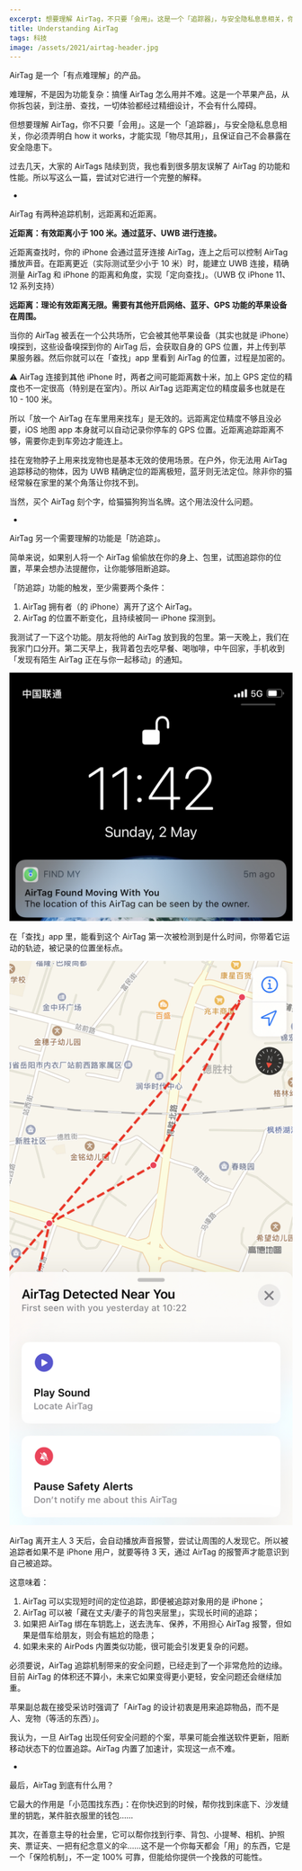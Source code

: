 ```yaml
---
excerpt: 想要理解 AirTag，不只要「会用」。这是一个「追踪器」，与安全隐私息息相关，你必须弄明白 how it works，才能实现「物尽其用」，且保证自己不会暴露在安全隐患下。
title: Understanding AirTag
tags: 科技
image: /assets/2021/airtag-header.jpg
---
```


AirTag 是一个「有点难理解」的产品。

难理解，不是因为功能复杂：搞懂 AirTag 怎么用并不难。这是一个苹果产品，从你拆包装，到注册、查找，一切体验都经过精细设计，不会有什么障碍。

但想要理解 AirTag，你不只要「会用」。这是一个「追踪器」，与安全隐私息息相关，你必须弄明白 how it works，才能实现「物尽其用」，且保证自己不会暴露在安全隐患下。

过去几天，大家的 AirTags 陆续到货，我也看到很多朋友误解了 AirTag 的功能和性能。所以写这么一篇，尝试对它进行一个完整的解释。

-

AirTag 有两种追踪机制，远距离和近距离。

**近距离：有效距离小于 100 米。通过蓝牙、UWB 进行连接。**

近距离查找时，你的 iPhone 会通过蓝牙连接 AirTag，连上之后可以控制 AirTag 播放声音。在距离更近（实际测试至少小于 10 米）时，能建立 UWB 连接，精确测量 AirTag 和 iPhone 的距离和角度，实现「定向查找」。（UWB 仅 iPhone 11、12 系列支持）

**远距离：理论有效距离无限。需要有其他开启网络、蓝牙、GPS 功能的苹果设备在周围。**

当你的 AirTag 被丢在一个公共场所，它会被其他苹果设备（其实也就是 iPhone）嗅探到，这些设备嗅探到你的 AirTag 后，会获取自身的 GPS 位置，并上传到苹果服务器。然后你就可以在「查找」app 里看到 AirTag 的位置，过程是加密的。

⚠️ AirTag 连接到其他 iPhone 时，两者之间可能距离数十米，加上 GPS 定位的精度也不一定很高（特别是在室内）。所以 AirTag 远距离定位的精度最多也就是在 10 - 100 米。

所以「放一个 AirTag 在车里用来找车」是无效的。远距离定位精度不够且没必要，iOS 地图 app 本身就可以自动记录你停车的 GPS 位置。近距离追踪距离不够，需要你走到车旁边才能连上。

挂在宠物脖子上用来找宠物也是基本无效的使用场景。在户外，你无法用 AirTag 追踪移动的物体，因为 UWB 精确定位的距离极短，蓝牙则无法定位。除非你的猫经常躲在家里的某个角落让你找不到。

当然，买个 AirTag 刻个字，给猫猫狗狗当名牌。这个用法没什么问题。

-

AirTag 另一个需要理解的功能是「防追踪」。

简单来说，如果别人将一个 AirTag 偷偷放在你的身上、包里，试图追踪你的位置，苹果会想办法提醒你，让你能够阻断追踪。

「防追踪」功能的触发，至少需要两个条件：
1. AirTag 拥有者（的 iPhone）离开了这个 AirTag。
2. AirTag 的位置不断变化，且持续被同一 iPhone 探测到。

我测试了一下这个功能。朋友将他的 AirTag 放到我的包里。第一天晚上，我们在我家门口分开。第二天早上，我背着包去吃早餐、喝咖啡，中午回家，手机收到「发现有陌生 AirTag 正在与你一起移动」的通知。

![](/assets/2021/airtag-alert-notification.jpg)

在「查找」app 里，能看到这个 AirTag 第一次被检测到是什么时间，你带着它运动的轨迹，被记录的位置坐标点。

![](/assets/2021/airtag-follow-along.jpg)

AirTag 离开主人 3 天后，会自动播放声音报警，尝试让周围的人发现它。所以被追踪者如果不是 iPhone 用户，就要等待 3 天，通过 AirTag 的报警声才能意识到自己被追踪。

这意味着：
1. AirTag 可以实现短时间的定位追踪，即便被追踪对象用的是 iPhone；
2. AirTag 可以被「藏在丈夫/妻子的背包夹层里」，实现长时间的追踪；
3. 如果把 AirTag 绑在车钥匙上，送去洗车、保养，不用担心 AirTag 报警，但如果是借车给朋友，则会有尴尬的隐患；
4. 如果未来的 AirPods 内置类似功能，很可能会引发更复杂的问题。

必须要说，AirTag 追踪机制带来的安全问题，已经走到了一个非常危险的边缘。目前 AirTag 的体积还不算小，未来它如果变得更小更轻，安全问题还会继续加重。

苹果副总裁在接受采访时强调了「AirTag 的设计初衷是用来追踪物品，而不是人、宠物（等活的东西）」。

我认为，一旦 AirTag 出现任何安全问题的个案，苹果可能会推送软件更新，阻断移动状态下的位置追踪。AirTag 内置了加速计，实现这一点不难。

-

最后，AirTag 到底有什么用？

它最大的作用是「小范围找东西」：在你快迟到的时候，帮你找到床底下、沙发缝里的钥匙，某件脏衣服里的钱包……

其次，在善意主导的社会里，它可以帮你找到行李、背包、小提琴、相机、护照夹、票证夹、一把有纪念意义的伞……这不是一个你每天都会「用」的东西，它是一个「保险机制」，不一定 100% 可靠，但能给你提供一个挽救的可能性。 